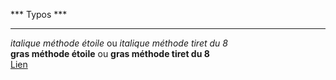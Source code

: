 *** Typos ***
*******************
*italique méthode étoile* ou _italique méthode tiret du 8_  
**gras méthode étoile** ou __gras méthode tiret du 8__  
[Lien](https://www.youtube.com/watch?v=6hikjzymd0c "Grafikart.fr")
